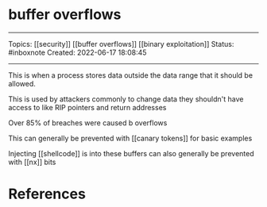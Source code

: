 # buffer overflows
---
Topics: [[security]] [[buffer overflows]] [[binary exploitation]]
Status: #inboxnote
Created: 2022-06-17 18:08:45

---

This is when a process stores data outside the data range that it should be allowed.

This is used by attackers commonly to change data they shouldn't have access to like RIP pointers and return addresses

Over 85% of breaches were caused b overflows

This can generally be prevented with [[canary tokens]] for basic examples

Injecting [[shellcode]] is into these buffers can also generally be prevented with [[nx]] bits

# References
